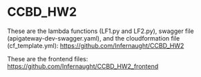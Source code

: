 # CCBD_HW2

These are the lambda functions (LF1.py and LF2.py), swagger file (apigateway-dev-swagger.yaml), and the cloudformation file (cf_template.yml): https://github.com/Infernaught/CCBD_HW2

These are the frontend files: https://github.com/Infernaught/CCBD_HW2_frontend
